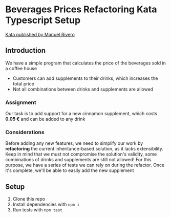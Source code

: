 # Beverages Prices Refactoring Kata Typescript Setup

[Kata published by Manuel Rivero](https://garajeando.blogspot.com/2019/04/the-beverages-prices-refactoring-kata.html)

## Introduction

We have a simple program that calculates the price of the beverages sold in a coffee house

- Customers can add supplements to their drinks, which increases the total price
- Not all combinations between drinks and supplements are allowed

### Assignment

Our task is to add support for a new cinnamon supplement, which costs **0.05 €** and can be added to any drink

### Considerations

Before adding any new features, we need to simplify our work by **refactoring** the current inheritance-based solution, as it lacks extensibility.
Keep in mind that we must not compromise the solution's validity, some combinations of drinks and supplements are still not allowed!
For this purpose, we have a series of tests we can rely on during the refactor. Once it's complete, we'll be able to easily add the new supplement

## Setup

1. Clone this repo
2. Install dependencies with `npm i`
3. Run tests with `npm test`
